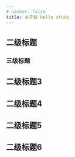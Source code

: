 ```yaml
---
# navbar: false
title: 关于我 hello study
---
```



## 二级标题


### 三级标题
## 二级标题3
## 二级标题4
## 二级标题5
## 二级标题6